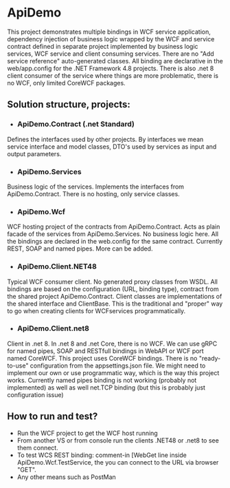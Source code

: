 # ApiDemo
This project demonstrates multiple bindings in WCF service application, dependency injection of business logic wrapped by the WCF and service contract defined in separate project implemented by business logic services, WCF service and client consuming services. 
There are no "Add service reference" auto-generated classes. All binding are declarative in the web/app.config for the .NET Framework 4.8 projects.
There is also .net 8 client consumer of the service where things are more problematic, there is no WCF, only limited CoreWCF packages.

## Solution structure, projects:
- ### ApiDemo.Contract (.net Standard)
Defines the interfaces used by other projects. By interfaces we mean service interface and model classes, DTO's used by services as input and output parameters.
- ### ApiDemo.Services
Business logic of the services. Implements the interfaces from ApiDemo.Contract. There is no hosting, only service classes.
- ### ApiDemo.Wcf
WCF hosting project of the contracts from ApiDemo.Contract. Acts as plain facade of the services from ApiDemo.Services. No business logic here. All the bindings are declared in the web.config for the same contract. Currently REST, SOAP and named pipes. More can be added.
- ### ApiDemo.Client.NET48
Typical WCF consumer client. No generated proxy classes from WSDL. All bindings are based on the configuration (URL, binding type), contract from the shared project ApiDemo.Contract. Client classes are implementations of the shared interface and ClientBase<shared interface>. This is the traditional and "proper" way to go when creating clients for WCFservices programmatically.
- ### ApiDemo.Client.net8
Client in .net 8. In .net 8 and .net Core, there is no WCF. We can use gRPC for named pipes, SOAP and RESTfull bindings in WebAPI or WCF port named CoreWCF. This project uses CoreWCF bindings. There is no "ready-to-use" configuration from the appsettings.json file. We might need to implement our own or use programmatic way, which is the way this project works.
Currently named pipes binding is not working (probably not implemented) as well as well net.TCP binding (but this is probably just configuration issue)

## How to run and test?
- Run the WCF project to get the WCF host running
- From another VS or from console run the clients .NET48 or .net8 to see them connect.
- To test WCS REST binding: comment-in [WebGet line inside ApiDemo.Wcf.TestService, the you can connect to the URL via browser "GET".
- Any other means such as PostMan
